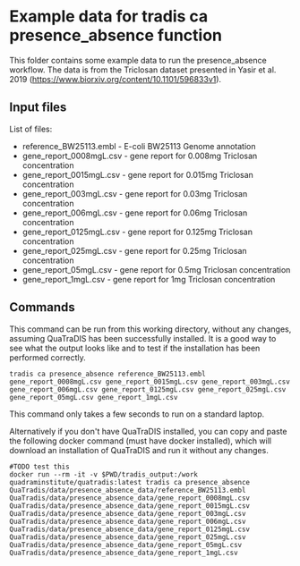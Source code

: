 # Example data for tradis ca presence_absence function

This folder contains some example data to run the presence_absence workflow. The data is from the Triclosan dataset presented in Yasir et al. 2019 (https://www.biorxiv.org/content/10.1101/596833v1). 

## Input files
List of files: 
* reference_BW25113.embl - E-coli BW25113 Genome annotation 
* gene_report_0008mgL.csv - gene report for 0.008mg Triclosan concentration
* gene_report_0015mgL.csv - gene report for 0.015mg Triclosan concentration
* gene_report_003mgL.csv - gene report for 0.03mg Triclosan concentration
* gene_report_006mgL.csv - gene report for 0.06mg Triclosan concentration
* gene_report_0125mgL.csv - gene report for 0.125mg Triclosan concentration
* gene_report_025mgL.csv - gene report for 0.25mg Triclosan concentration
* gene_report_05mgL.csv - gene report for 0.5mg Triclosan concentration
* gene_report_1mgL.csv - gene report for 1mg Triclosan concentration


## Commands

This command can be run from this working directory, without any changes, assuming QuaTraDIS has been successfully installed. It is a good way to see what the output looks like and to test if the installation has been performed correctly.
```
tradis ca presence_absence reference_BW25113.embl gene_report_0008mgL.csv gene_report_0015mgL.csv gene_report_003mgL.csv gene_report_006mgL.csv gene_report_0125mgL.csv gene_report_025mgL.csv gene_report_05mgL.csv gene_report_1mgL.csv
```
This command only takes a few seconds to run on a standard laptop.

Alternatively if you don't have QuaTraDIS installed, you can copy and paste the following docker command (must have docker installed), which will download an installation of QuaTraDIS and run it without any changes.
```
#TODO test this
docker run --rm -it -v $PWD/tradis_output:/work quadraminstitute/quatradis:latest tradis ca presence_absence QuaTradis/data/presence_absence_data/reference_BW25113.embl QuaTradis/data/presence_absence_data/gene_report_0008mgL.csv QuaTradis/data/presence_absence_data/gene_report_0015mgL.csv QuaTradis/data/presence_absence_data/gene_report_003mgL.csv QuaTradis/data/presence_absence_data/gene_report_006mgL.csv QuaTradis/data/presence_absence_data/gene_report_0125mgL.csv QuaTradis/data/presence_absence_data/gene_report_025mgL.csv QuaTradis/data/presence_absence_data/gene_report_05mgL.csv QuaTradis/data/presence_absence_data/gene_report_1mgL.csv
```